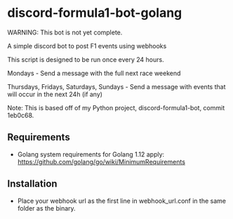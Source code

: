 # discord-formula1-bot-golang

WARNING: This bot is not yet complete.

A simple discord bot to post F1 events using webhooks

This script is designed to be run once every 24 hours.

Mondays -
    Send a message with the full next race weekend
    
Thursdays, Fridays, Saturdays, Sundays -
    Send a message with events that will occur in the next 24h (if any)


Note: This is based off of my Python project, discord-formula1-bot, commit 1eb0c68.

## Requirements
- Golang system requirements for Golang 1.12 apply: https://github.com/golang/go/wiki/MinimumRequirements

## Installation
- Place your webhook url as the first line in webhook_url.conf in the same folder as the binary.
